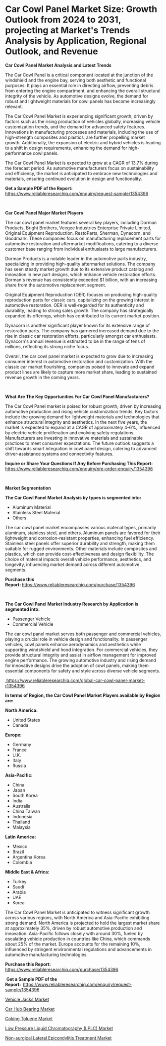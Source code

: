 <p><h1>Car Cowl Panel Market Size: Growth Outlook from 2024 to 2031, projecting at Market's Trends Analysis by Application, Regional Outlook, and Revenue</h1></p><p><strong>Car Cowl Panel Market Analysis and Latest Trends</strong></p>
<p><p>The Car Cowl Panel is a critical component located at the junction of the windshield and the engine bay, serving both aesthetic and functional purposes. It plays an essential role in directing airflow, preventing debris from entering the engine compartment, and enhancing the overall structural integrity of the vehicle. As automotive designs evolve, the demand for robust and lightweight materials for cowl panels has become increasingly relevant.</p><p>The Car Cowl Panel Market is experiencing significant growth, driven by factors such as the rising production of vehicles globally, increasing vehicle customization trends, and the demand for advanced safety features. Innovations in manufacturing processes and materials, including the use of high-strength composites and plastics, are further propelling market growth. Additionally, the expansion of electric and hybrid vehicles is leading to a shift in design requirements, enhancing the demand for high-performance cowl panels.</p><p>The Car Cowl Panel Market is expected to grow at a CAGR of 13.7% during the forecast period. As automotive manufacturers focus on sustainability and efficiency, the market is anticipated to embrace new technologies and materials, ensuring continued evolution in design and functionality.</p></p>
<p><strong>Get a Sample PDF of the Report:&nbsp;</strong> <a href="https://www.reliableresearchiq.com/enquiry/request-sample/1354396?utm_campaign=100&utm_medium=2&utm_source=Github&utm_content=ia&utm_term=03112024&utm_id=car-cowl-panel">https://www.reliableresearchiq.com/enquiry/request-sample/1354396</a></p>
<p>&nbsp;</p>
<p><strong>Car Cowl Panel Major Market Players</strong></p>
<p><p>The car cowl panel market features several key players, including Dorman Products, Bright Brothers, Veegee Industries Enterprise Private Limited, Original Equipment Reproduction, RestoParts, Sherman, Dynacorn, and Goodmark. These companies focus on manufacturing replacement parts for automotive restoration and aftermarket modifications, catering to a diverse customer base ranging from individual enthusiasts to large manufacturers.</p><p>Dorman Products is a notable leader in the automotive parts industry, specializing in providing high-quality aftermarket solutions. The company has seen steady market growth due to its extensive product catalog and innovation in new part designs, which enhance vehicle restoration efforts. Dorman's revenue has consistently exceeded $1 billion, with an increasing share from the automotive replacement segment.</p><p>Original Equipment Reproduction (OER) focuses on producing high-quality reproduction parts for classic cars, capitalizing on the growing interest in automotive restoration. OER is well-regarded for its authenticity and durability, leading to strong sales growth. The company has strategically expanded its offerings, which has contributed to its current market position.</p><p>Dynacorn is another significant player known for its extensive range of restoration parts. The company has garnered increased demand due to the rise in classic car restoration efforts, particularly amongst car enthusiasts. Dynacorn's annual revenue is estimated to be in the range of tens of millions, reflecting its strong niche focus.</p><p>Overall, the car cowl panel market is expected to grow due to increasing consumer interest in automotive restoration and customization. With the classic car market flourishing, companies poised to innovate and expand product lines are likely to capture more market share, leading to sustained revenue growth in the coming years.</p></p>
<p>&nbsp;</p>
<p><strong>What Are The Key Opportunities For Car Cowl Panel Manufacturers?</strong></p>
<p><p>The Car Cowl Panel market is poised for robust growth, driven by increasing automotive production and rising vehicle customization trends. Key factors include the growing demand for lightweight materials and technologies that enhance structural integrity and aesthetics. In the next five years, the market is expected to expand at a CAGR of approximately 4-6%, influenced by electric vehicle proliferation and evolving safety regulations. Manufacturers are investing in innovative materials and sustainable practices to meet consumer expectations. The future outlook suggests a shift towards smart integration in cowl panel design, catering to advanced driver-assistance systems and connectivity features.</p></p>
<p><strong>Inquire or Share Your Questions If Any Before Purchasing This Report:</strong> <a href="https://www.reliableresearchiq.com/enquiry/pre-order-enquiry/1354396?utm_campaign=100&utm_medium=2&utm_source=Github&utm_content=ia&utm_term=03112024&utm_id=car-cowl-panel">https://www.reliableresearchiq.com/enquiry/pre-order-enquiry/1354396</a></p>
<p>&nbsp;</p>
<p><strong>Market Segmentation</strong></p>
<p><strong>The Car Cowl Panel Market Analysis by types is segmented into:</strong></p>
<p><ul><li>Aluminum Material</li><li>Stainless Steel Material</li><li>Others</li></ul></p>
<p><p>The car cowl panel market encompasses various material types, primarily aluminum, stainless steel, and others. Aluminum panels are favored for their lightweight and corrosion-resistant properties, enhancing fuel efficiency. Stainless steel panels offer superior durability and strength, making them suitable for rugged environments. Other materials include composites and plastics, which can provide cost-effectiveness and design flexibility. The choice of material impacts overall vehicle performance, aesthetics, and longevity, influencing market demand across different automotive segments.</p></p>
<p><strong>Purchase this Report:&nbsp;</strong><a href="https://www.reliableresearchiq.com/purchase/1354396?utm_campaign=100&utm_medium=2&utm_source=Github&utm_content=ia&utm_term=03112024&utm_id=car-cowl-panel">https://www.reliableresearchiq.com/purchase/1354396</a></p>
<p>&nbsp;</p>
<p><strong>The Car Cowl Panel Market Industry Research by Application is segmented into:</strong></p>
<p><ul><li>Passenger Vehicle</li><li>Commercial Vehicle</li></ul></p>
<p><p>The car cowl panel market serves both passenger and commercial vehicles, playing a crucial role in vehicle design and functionality. In passenger vehicles, cowl panels enhance aerodynamics and aesthetics while supporting windshield and hood integration. For commercial vehicles, they provide structural integrity and assist in airflow management for improved engine performance. The growing automotive industry and rising demand for innovative designs drive the adoption of cowl panels, making them essential components for safety and style across diverse vehicle segments.</p></p>
<p><a href="https://www.reliableresearchiq.com/global-car-cowl-panel-market-r1354396?utm_campaign=100&utm_medium=2&utm_source=Github&utm_content=ia&utm_term=03112024&utm_id=car-cowl-panel">&nbsp;https://www.reliableresearchiq.com/global-car-cowl-panel-market-r1354396</a></p>
<p><strong>In terms of Region, the Car Cowl Panel Market Players available by Region are:</strong></p>
<p>
    <p> <strong> North America: </strong>
        <ul>
            <li>United States</li>
            <li>Canada</li>
        </ul>
        </p> 
    <p> <strong> Europe: </strong>
        <ul>
            <li>Germany</li>
            <li>France</li>
            <li>U.K.</li>
            <li>Italy</li>
            <li>Russia</li>
        </ul>
        </p> 
    <p> <strong> Asia-Pacific: </strong>
        <ul>
            <li>China</li>
            <li>Japan</li>
            <li>South Korea</li>
            <li>India</li>
            <li>Australia</li>
            <li>China Taiwan</li>
            <li>Indonesia</li>
            <li>Thailand</li>
            <li>Malaysia</li>
        </ul>
        </p> 
    <p> <strong> Latin America: </strong>
        <ul>
            <li>Mexico</li>
            <li>Brazil</li>
            <li>Argentina Korea</li>
            <li>Colombia</li>
        </ul>
        </p> 
    <p> <strong> Middle East & Africa: </strong>
        <ul>
            <li>Turkey</li>
            <li>Saudi</li>
            <li>Arabia</li>
            <li>UAE</li>
            <li>Korea</li>
        </ul>
    </p>
    </p>
<p><p>The Car Cowl Panel Market is anticipated to witness significant growth across various regions, with North America and Asia-Pacific exhibiting strong demand. North America is projected to hold the largest market share at approximately 35%, driven by robust automotive production and innovation. Asia-Pacific follows closely with around 30%, fueled by escalating vehicle production in countries like China, which commands about 25% of the market. Europe accounts for the remaining 10%, influenced by stringent environmental regulations and advancements in automotive manufacturing technologies.</p></p>
<p><strong>Purchase this Report: </strong><a href="https://www.reliableresearchiq.com/purchase/1354396?utm_campaign=100&utm_medium=2&utm_source=Github&utm_content=ia&utm_term=03112024&utm_id=car-cowl-panel">https://www.reliableresearchiq.com/purchase/1354396</a></p>
<p>&nbsp;<strong>Get a Sample PDF of the Report:&nbsp;&nbsp;</strong><a href="https://www.reliableresearchiq.com/enquiry/request-sample/1354396?utm_campaign=100&utm_medium=2&utm_source=Github&utm_content=ia&utm_term=03112024&utm_id=car-cowl-panel">https://www.reliableresearchiq.com/enquiry/request-sample/1354396</a></p>
<p><strong></strong></p>
<p><p><a href="https://github.com/nifongekclosebn1/Market-Research-Report-List-1/blob/main/vehicle-jacks-market.md?utm_campaign=100&utm_medium=2&utm_source=Github&utm_content=ia&utm_term=03112024&utm_id=car-cowl-panel">Vehicle Jacks Market</a></p><p><a href="https://github.com/jerridoxdemase/Market-Research-Report-List-1/blob/main/car-hub-bearing-market.md?utm_campaign=100&utm_medium=2&utm_source=Github&utm_content=ia&utm_term=03112024&utm_id=car-cowl-panel">Car Hub Bearing Market</a></p><p><a href="https://www.linkedin.com/pulse/coking-toluene-market-drivers-challenges-forecast-2024-2031-atnrf?utm_campaign=100&utm_medium=2&utm_source=Github&utm_content=ia&utm_term=03112024&utm_id=car-cowl-panel">Coking Toluene Market</a></p><p><a href="https://issuu.com/reportprime-2/docs/low-pressure-liquid-chromatography-_76dca7645ab906?utm_campaign=100&utm_medium=2&utm_source=Github&utm_content=ia&utm_term=03112024&utm_id=car-cowl-panel">Low Pressure Liquid Chromatography (LPLC) Market</a></p><p><a href="https://issuu.com/reportprime-2/docs/non-surgical-lateral-epicondylitis-_e358e8aa9c353b?utm_campaign=100&utm_medium=2&utm_source=Github&utm_content=ia&utm_term=03112024&utm_id=car-cowl-panel">Non-surgical Lateral Epicondylitis Treatment Market</a></p></p>